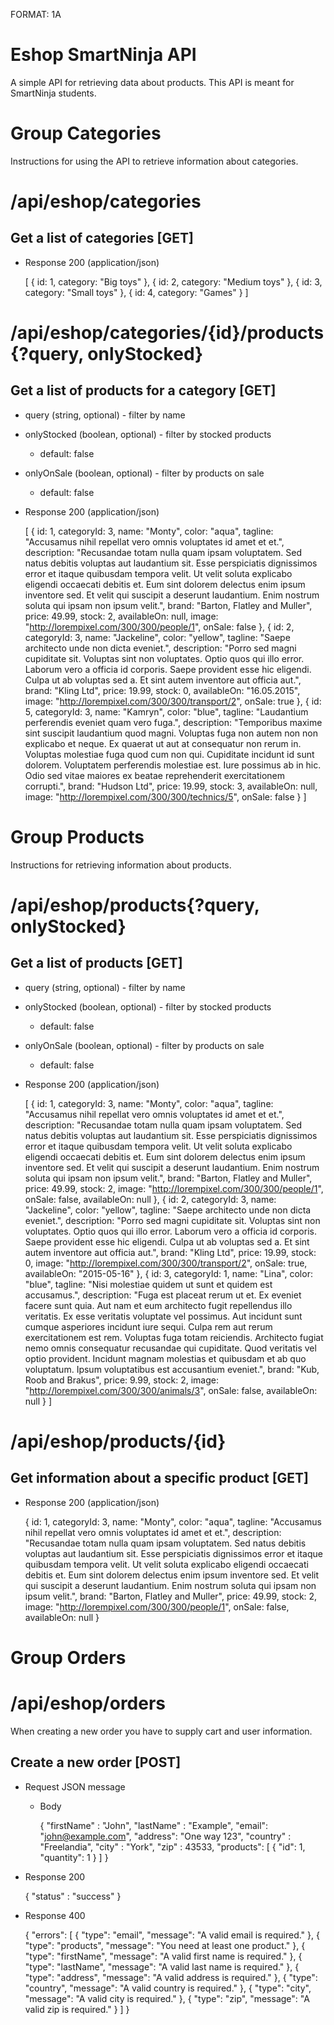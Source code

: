 FORMAT: 1A

# Eshop SmartNinja API
A simple API for retrieving data about products. This API is meant for SmartNinja students.

# Group Categories

Instructions for using the API to retrieve information about categories.

# /api/eshop/categories

## Get a list of categories [GET] 

+ Response 200 (application/json)

    [
        {
            id: 1,
            category: "Big toys"
        },
        {
            id: 2,
            category: "Medium toys"
        },
        {
            id: 3,
            category: "Small toys"
        },
        {
            id: 4,
            category: "Games"
        }
    ] 
    
# /api/eshop/categories/{id}/products{?query, onlyStocked}

## Get a list of products for a category [GET] 

+ query (string, optional) - filter by name
+ onlyStocked (boolean, optional) - filter by stocked products
    + default: false
+ onlyOnSale (boolean, optional) - filter by products on sale
    + default: false
    
+ Response 200 (application/json)

    [
        {
            id: 1,
            categoryId: 3,
            name: "Monty",
            color: "aqua",
            tagline: "Accusamus nihil repellat vero omnis voluptates id amet et et.",
            description: "Recusandae totam nulla quam ipsam voluptatem. Sed natus debitis voluptas aut laudantium sit. Esse perspiciatis dignissimos error et itaque quibusdam tempora velit. Ut velit soluta explicabo eligendi occaecati debitis et. Eum sint dolorem delectus enim ipsum inventore sed. Et velit qui suscipit a deserunt laudantium. Enim nostrum soluta qui ipsam non ipsum velit.",
            brand: "Barton, Flatley and Muller",
            price: 49.99,
            stock: 2,
            availableOn: null,
            image: "http://lorempixel.com/300/300/people/1",
            onSale: false
        },
        {
            id: 2,
            categoryId: 3,
            name: "Jackeline",
            color: "yellow",
            tagline: "Saepe architecto unde non dicta eveniet.",
            description: "Porro sed magni cupiditate sit. Voluptas sint non voluptates. Optio quos qui illo error. Laborum vero a officia id corporis. Saepe provident esse hic eligendi. Culpa ut ab voluptas sed a. Et sint autem inventore aut officia aut.",
            brand: "Kling Ltd",
            price: 19.99,
            stock: 0,
            availableOn: "16.05.2015",
            image: "http://lorempixel.com/300/300/transport/2",
            onSale: true
        },
        {
            id: 5,
            categoryId: 3,
            name: "Kamryn",
            color: "blue",
            tagline: "Laudantium perferendis eveniet quam vero fuga.",
            description: "Temporibus maxime sint suscipit laudantium quod magni. Voluptas fuga non autem non non explicabo et neque. Ex quaerat ut aut at consequatur non rerum in. Voluptas molestiae fuga quod cum non qui. Cupiditate incidunt id sunt dolorem. Voluptatem perferendis molestiae est. Iure possimus ab in hic. Odio sed vitae maiores ex beatae reprehenderit exercitationem corrupti.",
            brand: "Hudson Ltd",
            price: 19.99,
            stock: 3,
            availableOn: null,
            image: "http://lorempixel.com/300/300/technics/5",
            onSale: false
        }
    ]

# Group Products

Instructions for retrieving information about products.

# /api/eshop/products{?query, onlyStocked}

## Get a list of products [GET] 

+ query (string, optional) - filter by name
+ onlyStocked (boolean, optional) - filter by stocked products
    + default: false
+ onlyOnSale (boolean, optional) - filter by products on sale
    + default: false

+ Response 200 (application/json)

    [
        {
            id: 1,
            categoryId: 3,
            name: "Monty",
            color: "aqua",
            tagline: "Accusamus nihil repellat vero omnis voluptates id amet et et.",
            description: "Recusandae totam nulla quam ipsam voluptatem. Sed natus debitis voluptas aut laudantium sit. Esse perspiciatis dignissimos error et itaque quibusdam tempora velit. Ut velit soluta explicabo eligendi occaecati debitis et. Eum sint dolorem delectus enim ipsum inventore sed. Et velit qui suscipit a deserunt laudantium. Enim nostrum soluta qui ipsam non ipsum velit.",
            brand: "Barton, Flatley and Muller",
            price: 49.99,
            stock: 2,
            image: "http://lorempixel.com/300/300/people/1",
            onSale: false,
            availableOn: null
        },
        {
            id: 2,
            categoryId: 3,
            name: "Jackeline",
            color: "yellow",
            tagline: "Saepe architecto unde non dicta eveniet.",
            description: "Porro sed magni cupiditate sit. Voluptas sint non voluptates. Optio quos qui illo error. Laborum vero a officia id corporis. Saepe provident esse hic eligendi. Culpa ut ab voluptas sed a. Et sint autem inventore aut officia aut.",
            brand: "Kling Ltd",
            price: 19.99,
            stock: 0,
            image: "http://lorempixel.com/300/300/transport/2",
            onSale: true,
            availableOn: "2015-05-16"
        },
        {
            id: 3,
            categoryId: 1,
            name: "Lina",
            color: "blue",
            tagline: "Nisi molestiae quidem ut sunt et quidem est accusamus.",
            description: "Fuga est placeat rerum ut et. Ex eveniet facere sunt quia. Aut nam et eum architecto fugit repellendus illo veritatis. Ex esse veritatis voluptate vel possimus. Aut incidunt sunt cumque asperiores incidunt iure sequi. Culpa rem aut rerum exercitationem est rem. Voluptas fuga totam reiciendis. Architecto fugiat nemo omnis consequatur recusandae qui cupiditate. Quod veritatis vel optio provident. Incidunt magnam molestias et quibusdam et ab quo voluptatum. Ipsum voluptatibus est accusantium eveniet.",
            brand: "Kub, Roob and Brakus",
            price: 9.99,
            stock: 2,
            image: "http://lorempixel.com/300/300/animals/3",
            onSale: false,
            availableOn: null
        }
    ]
    
# /api/eshop/products/{id}

## Get information about a specific product [GET] 

+ Response 200 (application/json)

    {
        id: 1,
        categoryId: 3,
        name: "Monty",
        color: "aqua",
        tagline: "Accusamus nihil repellat vero omnis voluptates id amet et et.",
        description: "Recusandae totam nulla quam ipsam voluptatem. Sed natus debitis voluptas aut laudantium sit. Esse perspiciatis dignissimos error et itaque quibusdam tempora velit. Ut velit soluta explicabo eligendi occaecati debitis et. Eum sint dolorem delectus enim ipsum inventore sed. Et velit qui suscipit a deserunt laudantium. Enim nostrum soluta qui ipsam non ipsum velit.",
        brand: "Barton, Flatley and Muller",
        price: 49.99,
        stock: 2,
        image: "http://lorempixel.com/300/300/people/1",
        onSale: false,
        availableOn: null
    }
    
# Group Orders
# /api/eshop/orders

When creating a new order you have to supply cart and user information.

## Create a new order [POST] 


+ Request JSON message

	+ Body
	
        {
            "firstName" : "John",
            "lastName" : "Example",
            "email": "john@example.com",
            "address": "One way 123",
            "country" : "Freelandia",
            "city" : "York",
            "zip" : 43533,
            "products":
            [
                {
                    "id": 1, 
                    "quantity": 1
                }
            ]
         }

+ Response 200

	{
		"status" : "success"
	}

+ Response 400
	
	{
        "errors": [
            {
                "type": "email",
                "message": "A valid email is required."
            },
            {
                "type": "products",
                "message": "You need at least one product."
            },
            {
                "type": "firstName",
                "message": "A valid first name is required."
            },
            {
                "type": "lastName",
                "message": "A valid last name is required."
            },
            {
                "type": "address",
                "message": "A valid address is required."
            },
            {
                "type": "country",
                "message": "A valid country is required."
            },
            {
                "type": "city",
                "message": "A valid city is required."
            },
            {
                "type": "zip",
                "message": "A valid zip is required."
            }
        ]
    }
